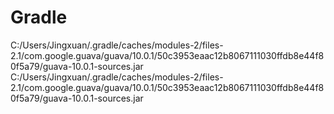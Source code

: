 # Gradle
C:/Users/Jingxuan/.gradle/caches/modules-2/files-2.1/com.google.guava/guava/10.0.1/50c3953eaac12b8067111030ffdb8e44f80f5a79/guava-10.0.1-sources.jar
C:/Users/Jingxuan/.gradle/caches/modules-2/files-2.1/com.google.guava/guava/10.0.1/50c3953eaac12b8067111030ffdb8e44f80f5a79/guava-10.0.1-sources.jar